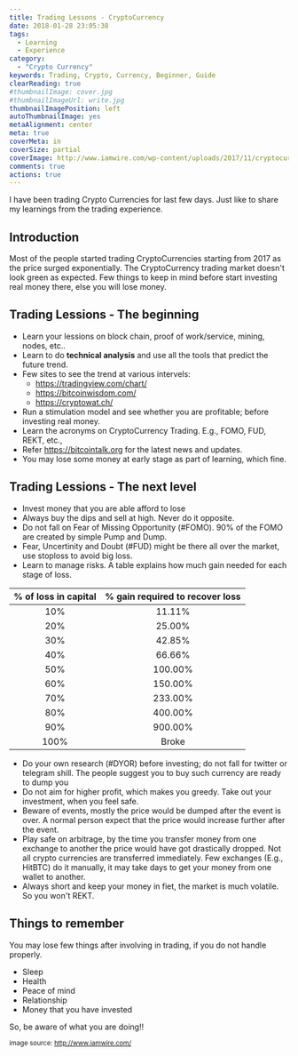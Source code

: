 ```yaml
---
title: Trading Lessons - CryptoCurrency
date: 2018-01-28 23:05:38
tags:
  - Learning
  - Experience
category:
  - "Crypto Currency"
keywords: Trading, Crypto, Currency, Beginner, Guide
clearReading: true
#thumbnailImage: cover.jpg
#thumbnailImageUrl: write.jpg
thumbnailImagePosition: left
autoThumbnailImage: yes
metaAlignment: center
meta: true
coverMeta: in
coverSize: partial
coverImage: http://www.iamwire.com/wp-content/uploads/2017/11/cryptocurrency-1.jpg
comments: true
actions: true
---
```


I have been trading Crypto Currencies for last few days. Just like to share my learnings from the trading experience.
<!---more--->
<!-- toc -->

## Introduction
Most of the people started trading CryptoCurrencies starting from 2017 as the price surged exponentially.  The CryptoCurrency trading market doesn't look green as expected.  Few things to keep in mind before start investing real money there, else you will lose money.

## Trading Lessions - The beginning
* Learn your lessions on block chain, proof of work/service, mining, nodes, etc..
* Learn to do __technical analysis__ and use all the tools that predict the future trend.
* Few sites to see the trend at various intervels:
	*  https://tradingview.com/chart/
	*  https://bitcoinwisdom.com/
	*  https://cryptowat.ch/
* Run a stimulation model and see whether you are profitable; before investing real money.
* Learn the acronyms on CryptoCurrency Trading. E.g., FOMO, FUD, REKT, etc.,
* Refer https://bitcointalk.org for the latest news and updates.
* You may lose some money at early stage as part of learning, which fine.

## Trading Lessions - The next level
* Invest money that you are able afford to lose
* Always buy the dips and sell at high. Never do it opposite.
* Do not fall on Fear of Missing Opportunity (#FOMO). 90% of the FOMO are created by simple Pump and Dump.
* Fear, Uncertinity and Doubt (#FUD) might be there all over the market, use stoploss to avoid big loss.
* Learn to manage risks. A table explains how much gain needed for each stage of loss.

| % of loss in capital | % gain required to recover loss |
| :----:| :----:|
| 10% | 11.11% |
| 20% | 25.00% |
| 30% | 42.85% |
| 40% | 66.66% |
| 50% | 100.00% |
| 60% | 150.00% |
| 70% | 233.00% |
| 80% | 400.00% |
| 90% | 900.00% |
| 100% | Broke |
* Do your own research (#DYOR) before investing; do not fall for twitter or telegram shill. The people suggest you to buy such currency are ready to dump you
* Do not aim for higher profit, which makes you greedy.  Take out your investment, when you feel safe.
* Beware of events, mostly the price would be dumped after the event is over.  A normal person expect that the price would increase further after the event.
* Play safe on arbitrage, by the time you transfer money from one exchange to another the price would have got drastically dropped.  Not all crypto currencies are transferred immediately. Few exchanges (E.g., HitBTC) do it manually, it may take days to get your money from one wallet to another.
* Always short and keep your money in fiet, the market is much volatile. So you won't REKT. 

## Things to remember
You may lose few things after involving in trading, if you do not handle properly.

* Sleep
* Health
* Peace of mind
* Relationship
* Money that you have invested

So, be aware of what you are doing!!

<small> image source: http://www.iamwire.com/ </small>
